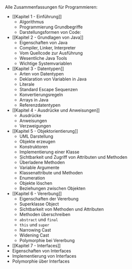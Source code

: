 Alle Zusammenfassungen für Programmieren: 
- [[Kapitel 1 - Einführung]]
	- Algorithmus
	- Programmierung Grundbegriffe
	- Darstellungsformen von Code:
- [[Kapitel 2 - Grundlagen von Java]]
	- Eigenschaften von Java
	- Compiler, Linker, Interpreter
	- Vom Quellcode zur Ausführung
	- Wesentliche Java Tools
	- Wichtige Systemvariablen
- [[Kapitel 3 - Datentypen]]
	- Arten von Datentypen
	- Deklaration von Variablen in Java
	- Literale
	- Standard Escape Sequenzen
	- Konvertierungsregeln
	- Arrays in Java
	- Referenzdatentypen
- [[Kapitel 4 - Ausdrücke und Anweisungen]]
	- Ausdrücke
	- Anweisungen
	- Verzweigungen
- [[Kapitel 5 - Objektorientierung]]
	- UML Darstellung
	- Objekte erzeugen
	- Konstruktoren
	- Implementierung einer Klasse
	- Sichtbarkeit und Zugriff von Attributen und Methoden
	- Überladene Methoden
	- Variable Argumente
	- Klassenattribute und Methoden
	- Enumeration
	- Objekte löschen
	- Beziehungen zwischen Objekten
- [[Kapitel 6 - Vererbung]]
	- Eigenschaften der Vererbung
	- Superklasse Object
	- Sichtbarkeit von Methoden und Attributen
	- Methoden überschreiben
	- `abstract` und `final`
	- `this` und `super`
	- Narrowing Cast
	- Widening Cast
	- Polymorphie bei Vererbung
- [[Kapitel 7 - Interfaces]]
- Eigenschaften von Interfaces
- Implementierung von Interfaces
- Polymorphie über Interfaces